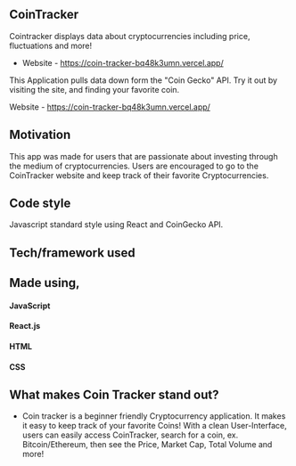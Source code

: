 ## CoinTracker
Cointracker displays data about cryptocurrencies including price, fluctuations and more!
- Website - https://coin-tracker-bq48k3umn.vercel.app/

This Application pulls data down form the "Coin Gecko" API. Try it out by visiting the site, and finding your favorite coin.

Website - https://coin-tracker-bq48k3umn.vercel.app/ 

## Motivation
This app was made for users that are passionate about investing through the medium of cryptocurrencies. Users are encouraged to go to the CoinTracker website and keep track of their favorite Cryptocurrencies.

## Code style
Javascript standard style using React and CoinGecko API.

## Tech/framework used
## Made using,
#### JavaScript
#### React.js
#### HTML
#### CSS

## What makes Coin Tracker stand out?
- Coin tracker is a beginner friendly Cryptocurrency application. It makes it easy to keep track of your favorite Coins! With a clean User-Interface, users can easily access CoinTracker, search for a coin, ex. Bitcoin/Ethereum, then see the Price, Market Cap, Total Volume and more!
